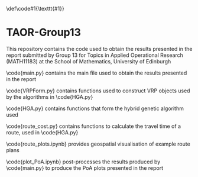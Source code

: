 \def\code#1{\texttt{#1}}
# TAOR-Group13
This repository contains the code used to obtain the results presented in the report submitted by Group 13 for Topics in Applied Operational Research (MATH11183) at the School of Mathematics, University of Edinburgh

\code{main.py} contains the main file used to obtain the results presented in the report

\code{VRPForm.py} contains functions used to construct VRP objects used by the algorithms in \code{HGA.py}

\code{HGA.py} contains functions that form the hybrid genetic algorithm used

\code{route_cost.py} contains functions to calculate the travel time of a route, used in \code{HGA.py}

\code{route_plots.ipynb} provides geospatial visualisation of example route plans 

\code{plot_PoA.ipynb} post-processes the results produced by \code{main.py} to produce the PoA plots presented in the report
